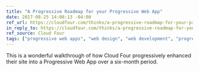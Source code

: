 ```yaml
---
title: "A Progressive Roadmap for your Progressive Web App"
date: 2017-08-25 14:08:13 -04:00
ref_url: https://cloudfour.com/thinks/a-progressive-roadmap-for-your-progressive-web-app
in_reply_to: https://cloudfour.com/thinks/a-progressive-roadmap-for-your-progressive-web-app
ref_source: Cloud Four
tags: ["progressive web apps", "web design", "web development", "progressive enhancement"]
---
```


This is a wonderful walkthrough of how Cloud Four progressively enhanced their site into a Progressive Web App over a six-month period.
